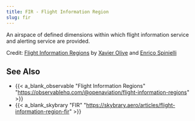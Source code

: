 ```yaml
---
title: FIR - Flight Information Region
slug: fir
---
```


An airspace of defined dimensions within which flight information service and
alerting service are provided.

<div id="observablehq-header-f1c7b3e6"></div>
<p>Credit: <a href="https://observablehq.com/@openaviation/flight-information-regions">Flight Information Regions</a> by <a href="https://observablehq.com/@xoolive">Xavier Olive</a> and <a href="https://observablehq.com/@espinielli">Enrico Spinielli</a></p>

<script type="module">
import {Runtime, Inspector} from "https://cdn.jsdelivr.net/npm/@observablehq/runtime@4/dist/runtime.js";
import define from "https://api.observablehq.com/@xoolive/flight-information-regions.js?v=3";
new Runtime().module(define, name => {
  if (name === "header") return new Inspector(document.querySelector("#observablehq-header-f1c7b3e6"));
});
</script>

## See Also

* {{< a_blank_observable "Flight Information Regions" "https://observablehq.com/@openaviation/flight-information-regions" >}} 
* {{< a_blank_skybrary "FIR" "https://skybrary.aero/articles/flight-information-region-fir" >}}
